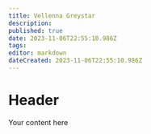 ```yaml
---
title: Vellenna Greystar
description: 
published: true
date: 2023-11-06T22:55:10.986Z
tags: 
editor: markdown
dateCreated: 2023-11-06T22:55:10.986Z
---
```


# Header
Your content here